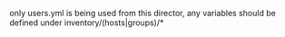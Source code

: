only users.yml is being used from this director, any variables should be defined under inventory/(hosts|groups)/*

